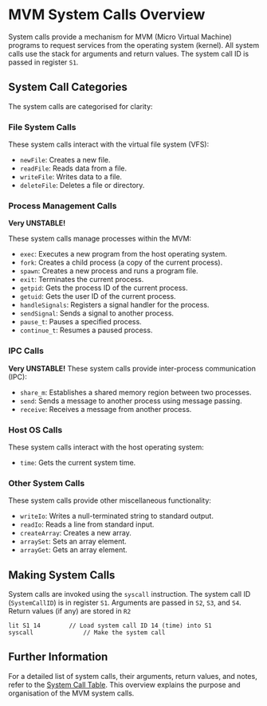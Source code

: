 # MVM System Calls Overview

System calls provide a mechanism for MVM (Micro Virtual Machine) programs to request services from the operating system
(kernel).
All system calls use the stack for arguments and return values.
The system call ID is passed in register `S1`.

## System Call Categories

The system calls are categorised for clarity:

### File System Calls

These system calls interact with the virtual file system (VFS):

- `newFile`: Creates a new file.
- `readFile`: Reads data from a file.
- `writeFile`: Writes data to a file.
- `deleteFile`: Deletes a file or directory.

### Process Management Calls

**Very UNSTABLE!**

These system calls manage processes within the MVM:

- `exec`: Executes a new program from the host operating system.
- `fork`: Creates a child process (a copy of the current process).
- `spawn`: Creates a new process and runs a program file.
- `exit`: Terminates the current process.
- `getpid`: Gets the process ID of the current process.
- `getuid`: Gets the user ID of the current process.
- `handleSignals`: Registers a signal handler for the process.
- `sendSignal`: Sends a signal to another process.
- `pause_t`: Pauses a specified process.
- `continue_t`: Resumes a paused process.

### IPC Calls

**Very UNSTABLE!**
These system calls provide inter-process communication (IPC):

- `share_m`: Establishes a shared memory region between two processes.
- `send`: Sends a message to another process using message passing.
- `receive`: Receives a message from another process.

### Host OS Calls

These system calls interact with the host operating system:

- `time`: Gets the current system time.

### Other System Calls

These system calls provide other miscellaneous functionality:

- `writeIo`: Writes a null-terminated string to standard output.
- `readIo`: Reads a line from standard input.
- `createArray`: Creates a new array.
- `arraySet`: Sets an array element.
- `arrayGet`: Gets an array element.

## Making System Calls

System calls are invoked using the `syscall` instruction.
The system call ID (`SystemCallID`) is in register `S1`.
Arguments are passed in `S2`, `S3`, and `S4`.
Return values (if any) are stored in `R2`

```assembly
lit S1 14        // Load system call ID 14 (time) into S1
syscall              // Make the system call
```

## Further Information

For a detailed list of system calls, their arguments, return values,
and notes, refer to the [System Call Table](System-Calls-Table).
This overview explains the purpose and organisation of the MVM system calls.

